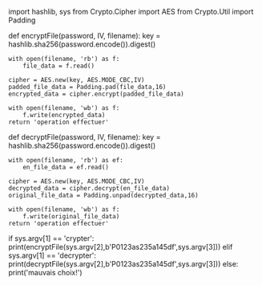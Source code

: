 import hashlib, sys
from Crypto.Cipher import AES
from Crypto.Util import Padding

def encryptFile(password, IV, filename):
    key = hashlib.sha256(password.encode()).digest()

    with open(filename, 'rb') as f:
        file_data = f.read()
    
    cipher = AES.new(key, AES.MODE_CBC,IV)
    padded_file_data = Padding.pad(file_data,16)
    encrypted_data = cipher.encrypt(padded_file_data)

    with open(filename, 'wb') as f:
        f.write(encrypted_data)
    return 'operation effectuer'

def decryptFile(password, IV, filename):
    key = hashlib.sha256(password.encode()).digest()

    with open(filename, 'rb') as ef:
        en_file_data = ef.read()
    
    cipher = AES.new(key, AES.MODE_CBC,IV)
    decrypted_data = cipher.decrypt(en_file_data)
    original_file_data = Padding.unpad(decrypted_data,16)

    with open(filename, 'wb') as f:
        f.write(original_file_data)
    return 'operation effectuer'

if sys.argv[1] == 'crypter':
    print(encryptFile(sys.argv[2],b'P0123as235a145df',sys.argv[3]))
elif sys.argv[1] == 'decrypter':
    print(decryptFile(sys.argv[2],b'P0123as235a145df',sys.argv[3]))
else:
    print('mauvais choix!')
